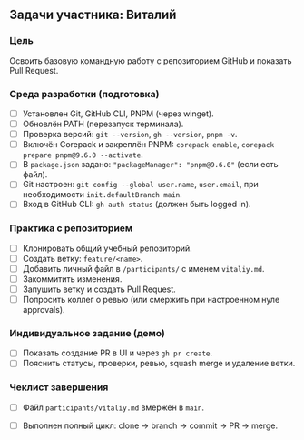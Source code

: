 ## Задачи участника: Виталий

### Цель
Освоить базовую командную работу с репозиторием GitHub и показать Pull Request.

### Среда разработки (подготовка)
- [ ] Установлен Git, GitHub CLI, PNPM (через winget).
- [ ] Обновлён PATH (перезапуск терминала).
- [ ] Проверка версий: `git --version`, `gh --version`, `pnpm -v`.
- [ ] Включён Corepack и закреплён PNPM: `corepack enable`, `corepack prepare pnpm@9.6.0 --activate`.
- [ ] В `package.json` задано: `"packageManager": "pnpm@9.6.0"` (если есть файл).
- [ ] Git настроен: `git config --global user.name`, `user.email`, при необходимости `init.defaultBranch main`.
- [ ] Вход в GitHub CLI: `gh auth status` (должен быть logged in).

### Практика с репозиторием
- [ ] Клонировать общий учебный репозиторий.
- [ ] Создать ветку: `feature/<name>`.
- [ ] Добавить личный файл в `/participants/` с именем `vitaliy.md`.
- [ ] Закоммитить изменения.
- [ ] Запушить ветку и создать Pull Request.
- [ ] Попросить коллег о ревью (или смержить при настроенном нуле approvals).

### Индивидуальное задание (демо)
- [ ] Показать создание PR в UI и через `gh pr create`.
- [ ] Пояснить статусы, проверки, ревью, squash merge и удаление ветки.

### Чеклист завершения
- [ ] Файл `participants/vitaliy.md` вмержен в `main`.
- [ ] Выполнен полный цикл: clone → branch → commit → PR → merge.

